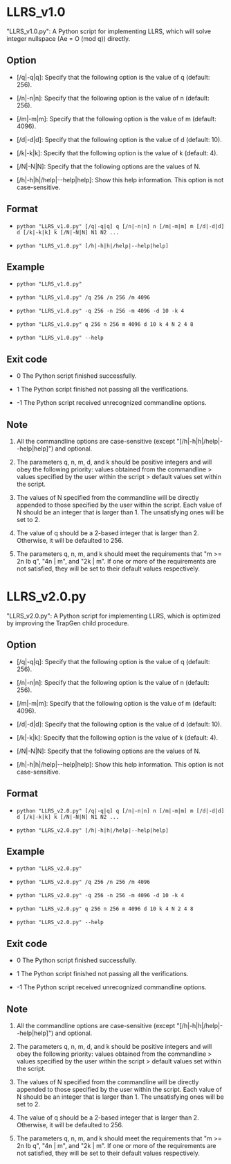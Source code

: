 # LLRS_v1.0

"LLRS_v1.0.py": A Python script for implementing LLRS, which will solve integer nullspace (Ae = O (mod q)) directly. 

## Option

- [/q|-q|q]: Specify that the following option is the value of q (default: 256). 

- [/n|-n|n]: Specify that the following option is the value of n (default: 256). 

- [/m|-m|m]: Specify that the following option is the value of m (default: 4096). 

- [/d|-d|d]: Specify that the following option is the value of d (default: 10). 

- [/k|-k|k]: Specify that the following option is the value of k (default: 4). 

- [/N|-N|N]: Specify that the following options are the values of N. 

- [/h|-h|h|/help|--help|help]: Show this help information. This option is not case-sensitive. 

## Format

- ``python "LLRS_v1.0.py" [/q|-q|q] q [/n|-n|n] n [/m|-m|m] m [/d|-d|d] d [/k|-k|k] k [/N|-N|N] N1 N2 ...``

- ``python "LLRS_v1.0.py" [/h|-h|h|/help|--help|help]``

## Example

- ``python "LLRS_v1.0.py"``

- ``python "LLRS_v1.0.py" /q 256 /n 256 /m 4096``

- ``python "LLRS_v1.0.py" -q 256 -n 256 -m 4096 -d 10 -k 4``

- ``python "LLRS_v1.0.py" q 256 n 256 m 4096 d 10 k 4 N 2 4 8``

- ``python "LLRS_v1.0.py" --help``

## Exit code

- 0	The Python script finished successfully. 

- 1	The Python script finished not passing all the verifications. 

- -1	The Python script received unrecognized commandline options. 

## Note

1) All the commandline options are case-sensitive (except "[/h|-h|h|/help|--help|help]") and optional. 

2) The parameters q, n, m, d, and k should be positive integers and will obey the following priority: values obtained from the commandline > values specified by the user within the script > default values set within the script. 

3) The values of N specified from the commandline will be directly appended to those specified by the user within the script. Each value of N should be an integer that is larger than 1. The unsatisfying ones will be set to 2. 

4) The value of q should be a 2-based integer that is larger than 2. Otherwise, it will be defaulted to 256. 

5) The parameters q, n, m, and k should meet the requirements that "m >= 2n lb q", "4n | m", and "2k | m". If one or more of the requirements are not satisfied, they will be set to their default values respectively. 

# LLRS_v2.0.py

"LLRS_v2.0.py": A Python script for implementing LLRS, which is optimized by improving the TrapGen child procedure. 

## Option

- [/q|-q|q]: Specify that the following option is the value of q (default: 256). 

- [/n|-n|n]: Specify that the following option is the value of n (default: 256). 

- [/m|-m|m]: Specify that the following option is the value of m (default: 4096). 

- [/d|-d|d]: Specify that the following option is the value of d (default: 10). 

- [/k|-k|k]: Specify that the following option is the value of k (default: 4). 

- [/N|-N|N]: Specify that the following options are the values of N. 

- [/h|-h|h|/help|--help|help]: Show this help information. This option is not case-sensitive. 

## Format

- ``python "LLRS_v2.0.py" [/q|-q|q] q [/n|-n|n] n [/m|-m|m] m [/d|-d|d] d [/k|-k|k] k [/N|-N|N] N1 N2 ...``

- ``python "LLRS_v2.0.py" [/h|-h|h|/help|--help|help]``

## Example

- ``python "LLRS_v2.0.py"``

- ``python "LLRS_v2.0.py" /q 256 /n 256 /m 4096``

- ``python "LLRS_v2.0.py" -q 256 -n 256 -m 4096 -d 10 -k 4``

- ``python "LLRS_v2.0.py" q 256 n 256 m 4096 d 10 k 4 N 2 4 8``

- ``python "LLRS_v2.0.py" --help``

## Exit code

- 0	The Python script finished successfully. 

- 1	The Python script finished not passing all the verifications. 

- -1	The Python script received unrecognized commandline options. 

## Note

1) All the commandline options are case-sensitive (except "[/h|-h|h|/help|--help|help]") and optional. 

2) The parameters q, n, m, d, and k should be positive integers and will obey the following priority: values obtained from the commandline > values specified by the user within the script > default values set within the script. 

3) The values of N specified from the commandline will be directly appended to those specified by the user within the script. Each value of N should be an integer that is larger than 1. The unsatisfying ones will be set to 2. 

4) The value of q should be a 2-based integer that is larger than 2. Otherwise, it will be defaulted to 256. 

5) The parameters q, n, m, and k should meet the requirements that "m >= 2n lb q", "4n | m", and "2k | m". If one or more of the requirements are not satisfied, they will be set to their default values respectively. 
